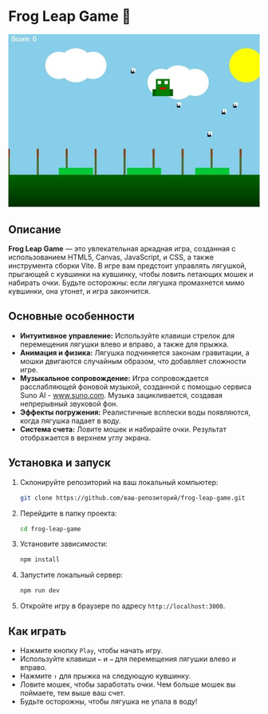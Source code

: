 # Frog Leap Game 🐸

![Game Screenshot](assets/frog-game-img-Duhv1tL3.jpg) 

## Описание

**Frog Leap Game** — это увлекательная аркадная игра, созданная с использованием HTML5, Canvas, JavaScript, и CSS, а также инструмента сборки Vite. В игре вам предстоит управлять лягушкой, прыгающей с кувшинки на кувшинку, чтобы ловить летающих мошек и набирать очки. Будьте осторожны: если лягушка промахнется мимо кувшинки, она утонет, и игра закончится.

## Основные особенности

- **Интуитивное управление:** Используйте клавиши стрелок для перемещения лягушки влево и вправо, а также для прыжка.
- **Анимация и физика:** Лягушка подчиняется законам гравитации, а мошки двигаются случайным образом, что добавляет сложности игре.
- **Музыкальное сопровождение:** Игра сопровождается расслабляющей фоновой музыкой, созданной с помощью сервиса Suno AI - www.suno.com. Музыка зацикливается, создавая непрерывный звуковой фон.
- **Эффекты погружения:** Реалистичные всплески воды появляются, когда лягушка падает в воду.
- **Система счета:** Ловите мошек и набирайте очки. Результат отображается в верхнем углу экрана.

## Установка и запуск

1. Склонируйте репозиторий на ваш локальный компьютер:
    ```bash
    git clone https://github.com/ваш-репозиторий/frog-leap-game.git
    ```
2. Перейдите в папку проекта:
    ```bash
    cd frog-leap-game
    ```
3. Установите зависимости:
    ```bash
    npm install
    ```
4. Запустите локальный сервер:
    ```bash
    npm run dev
    ```
5. Откройте игру в браузере по адресу `http://localhost:3000`.

## Как играть

- Нажмите кнопку `Play`, чтобы начать игру.
- Используйте клавиши `←` и `→` для перемещения лягушки влево и вправо.
- Нажмите `↑` для прыжка на следующую кувшинку.
- Ловите мошек, чтобы заработать очки. Чем больше мошек вы поймаете, тем выше ваш счет.
- Будьте осторожны, чтобы лягушка не упала в воду!





